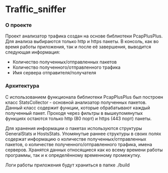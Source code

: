 # Traffic_sniffer

### О проекте

Проект анализатор трафика создан на основе библиотеки PcapPlusPlus. Для анализа выбираются только http и https пакеты.
В консоль, как во время работы приложения, так и после её завершения, выводится следующая информация:
- Количество полученных/отправленных пакетов
- Количество полученного/отправленного трафика
- Имя сервера отправителя/получателя

### Архитектура

С использованием функционала библиотеки PcapPlusPlus был построен класс StatsCollector - основной анализатор полученных пакетов. Данный класс содержит функции, 
которые обрабатывают каждый полученный пакет. Проходя через фильтры в вышеупомянутых функциях остаются только http (80 порт) и https (443 порт) пакеты.

Для хранения информации о пакетах используются структуры GeneralStats и HostsStats. Упомянутые раннее структуры в своих полях содержат информацию о количестве 
полученных/отправленных пакетов, о количестве полученного/отправленного трафика, имена серверов. Хранятся данных относящиеся как ко всему времени работы программы, 
так и к определённому временному промежутку.

Логи работы приложения будут храниться в папке ./build
